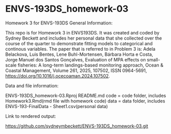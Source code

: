 # ENVS-193DS_homework-03
Homework 3 for ENVS-193DS
General Information:

This repo is for Homework 3 in ENVS193DS. It was created and coded by Sydney Beckett and includes her personal data that she collected over the course of the quarter to demonstrate fitting models to categorical and continous variables.
The paper that is referred to in Problem 3 is: 
Adela Belackova, Luis Bentes, Lene Buhl-Mortensen, Bárbara Horta e Costa, Jorge Manuel dos Santos Gonçalves, 
Evaluation of MPA effects on small-scale fisheries: A long-term landings-based monitoring approach,
Ocean & Coastal Management, Volume 261, 2025, 107502, ISSN 0964-5691, https://doi.org/10.1016/j.ocecoaman.2024.107502.


Data and file information:

ENVS-193DS_homework-03.Rproj
README.md
code = code folder, includes Homework3.Rmd(rmd file with homework code)
data = data folder, includes ENVS-193-FinalData - Sheet1.csv(personal data)

Link to rendered output:

https://github.com/sydneymbeckett/ENVS-193DS_homework-03.git
